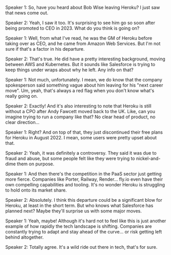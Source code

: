 Speaker 1: So, have you heard about Bob Wise leaving Heroku? I just saw that news come out.

Speaker 2: Yeah, I saw it too. It's surprising to see him go so soon after being promoted to CEO in 2023. What do you think is going on?

Speaker 1: Well, from what I've read, he was the GM of Heroku before taking over as CEO, and he came from Amazon Web Services. But I'm not sure if that's a factor in his departure.

Speaker 2: That's true. He did have a pretty interesting background, moving between AWS and Kubernetes. But it sounds like Salesforce is trying to keep things under wraps about why he left. Any info on that?

Speaker 1: Not much, unfortunately. I mean, we do know that the company spokesperson said something vague about him leaving for his "next career move". Um, yeah, that's always a red flag when you don't know what's really going on.

Speaker 2: Exactly! And it's also interesting to note that Heroku is still without a CPO after Andy Fawcett moved back to the UK. Like, can you imagine trying to run a company like that? No clear head of product, no clear direction...

Speaker 1: Right? And on top of that, they just discontinued their free plans for Heroku in August 2022. I mean, some users were pretty upset about that.

Speaker 2: Yeah, it was definitely a controversy. They said it was due to fraud and abuse, but some people felt like they were trying to nickel-and-dime them on purpose.

Speaker 1: And then there's the competition in the PaaS sector just getting more fierce. Companies like Porter, Railway, Render... fly.io even have their own compelling capabilities and tooling. It's no wonder Heroku is struggling to hold onto its market share.

Speaker 2: Absolutely. I think this departure could be a significant blow for Heroku, at least in the short term. But who knows what Salesforce has planned next? Maybe they'll surprise us with some major moves.

Speaker 1: Yeah, maybe! Although it's hard not to feel like this is just another example of how rapidly the tech landscape is shifting. Companies are constantly trying to adapt and stay ahead of the curve... or risk getting left behind altogether.

Speaker 2: Totally agree. It's a wild ride out there in tech, that's for sure.